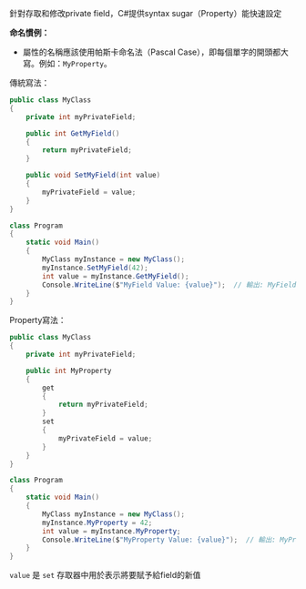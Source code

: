 針對存取和修改private field，C#提供syntax sugar（Property）能快速設定

**命名慣例：**

- 屬性的名稱應該使用帕斯卡命名法（Pascal Case），即每個單字的開頭都大寫。例如：`MyProperty`。

傳統寫法：
``` C#
public class MyClass
{
    private int myPrivateField;

    public int GetMyField()
    {
        return myPrivateField;
    }

    public void SetMyField(int value)
    {
        myPrivateField = value;
    }
}

class Program
{
    static void Main()
    {
        MyClass myInstance = new MyClass();
        myInstance.SetMyField(42);
        int value = myInstance.GetMyField();
        Console.WriteLine($"MyField Value: {value}");  // 輸出: MyField Value: 42
    }
}

```

Property寫法：
```C#
public class MyClass
{
    private int myPrivateField;

    public int MyProperty
    {
        get
        {
            return myPrivateField;
        }
        set
        {
            myPrivateField = value;
        }
    }
}

class Program
{
    static void Main()
    {
        MyClass myInstance = new MyClass();
        myInstance.MyProperty = 42;
        int value = myInstance.MyProperty;
        Console.WriteLine($"MyProperty Value: {value}");  // 輸出: MyProperty Value: 42
    }
}

```
`value` 是 `set` 存取器中用於表示將要賦予給field的新值